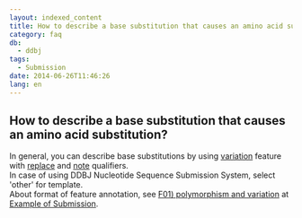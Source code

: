 ```yaml
---
layout: indexed_content
title: How to describe a base substitution that causes an amino acid substitution?
category: faq
db:
  - ddbj
tags: 
  - Submission
date: 2014-06-26T11:46:26
lang: en
---
```


## How to describe a base substitution that causes an amino acid substitution?

<p>In general, you can describe base substitutions by using <a href="/ddbj/features-e.html#variation">variation</a> feature with <a href="/ddbj/qualifiers-e.html#replace">replace</a> and <a href="/ddbj/qualifiers-e.html#note">note</a> qualifiers. <br>In case of using DDBJ Nucleotide Sequence Submission System, select 'other' for  template. <br>About format of feature annotation, see  <a href="/ddbj/example-e.html#F01">F01) polymorphism and variation</a> at <a href="/ddbj/example-e.html">Example of Submission</a>. </p>